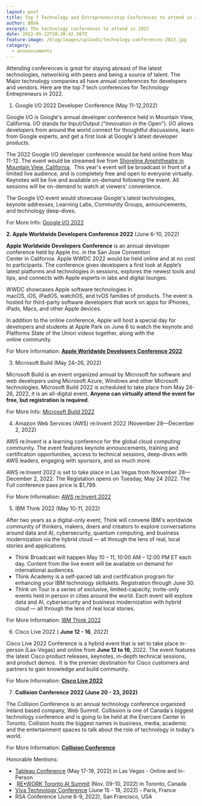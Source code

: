 ```yaml
---
layout: post
title: Top 7 Technology and Entrepreneurship Conferences to attend in 2022.
author: BBVA
excerpt: The technology conferences to attend in 2022
date: 2022-05-12T20:20:42.507Z
feature-image: /blog/images/uploads/technology-conferences-2022.jpg
category:
  - announcements
---
```

Attending conferences is great for staying abreast of the latest technologies, networking with peers and being a source of talent. The Major technology companies all have annual conferences for developers and vendors. Here are the top 7 tech conferences for Technology Entrepreneurs in 2022.

<!-- wp:list {"ordered":true} -->

1. Google I/O 2022 Developer Conference (May 11-12,2022)

<!-- /wp:list -->

<!-- wp:paragraph -->

Google I/O is Google's annual developer conference held in Mountain View, California. I/O stands for Input/Output ("Innovation in the Open"). I/O allows developers from around the world connect for thoughtful discussions, learn from Google experts, and get a first look at Google's latest developer products.

<!-- /wp:paragraph -->

<!-- wp:paragraph -->

The 2022 Google I/O developer conference would be held online from May 11-12. The event would be streamed live from [Shoreline Amphitheatre in Mountain View, California](https://twitter.com/sundarpichai/status/1504205169797435395),  This year's event will be broadcast in front of a limited live audience, and is completely free and open to everyone virtually. Keynotes will be live and available on-demand following the event. All sessions will be on-demand to watch at viewers' convenience.

<!-- /wp:paragraph -->

<!-- wp:paragraph -->

The Google I/O event would showcase Google's latest technologies, keynote addresses, Learning Labs, Community Groups, announcements, and technology deep-dives.

<!-- /wp:paragraph -->

<!-- wp:paragraph -->

For More Info: [Google I/O 2022](https://io.google/2022/)

<!-- /wp:paragraph -->

<!-- wp:paragraph -->

**2. Apple Worldwide Developers Conference 2022** (June 6-10, 2022)

<!-- /wp:paragraph -->

<!-- wp:paragraph -->

**Apple Worldwide Developers Conference** is an annual developer conference held by Apple Inc. in the San Jose Convention Center in California. Apple WWDC 2022 would be held online and at no cost to participants. The conference gives developers a first look at Apple’s latest platforms and technologies in sessions, explores the newest tools and tips, and connects with Apple experts in labs and digital lounges.

<!-- /wp:paragraph -->

<!-- wp:paragraph -->

WWDC showcases Apple software technologies in macOS, iOS, iPadOS, watchOS, and tvOS families of products. The event is hosted for third-party software developers that work on apps for iPhones, iPads, Macs, and other Apple devices.

<!-- /wp:paragraph -->

<!-- wp:paragraph -->

In addition to the online conference, Apple will host a special day for developers and students at Apple Park on June 6 to watch the keynote and Platforms State of the Union videos together, along with the online community.

<!-- /wp:paragraph -->

<!-- wp:paragraph -->

For More Information: **[Apple Worldwide Developers Conference 2022](https://developer.apple.com/wwdc22/)**

<!-- /wp:paragraph -->

<!-- wp:paragraph -->

3. Microsoft Build (May 24–26, 2022)

<!-- /wp:paragraph -->

<!-- wp:paragraph -->

Microsoft Build is an event organized annual by Microsoft for software and web developers using Microsoft Azure, Windows and other Microsoft technologies. Microsoft Build 2022 is scheduled to take place from May 24-26, 2022, it is an all-digital event. **Anyone can virtually attend the event for free, but registration is required**.

<!-- /wp:paragraph -->

<!-- wp:paragraph -->

For More Info: [Microsoft Build 2022](https://register.build.microsoft.com/)

<!-- /wp:paragraph -->

<!-- wp:paragraph -->

4. Amazon Web Services (AWS) re:Invent 2022 (November 28—December 2, 2022)

<!-- /wp:paragraph -->

<!-- wp:paragraph -->

AWS re:Invent is a learning conference for the global cloud computing community. The event features keynote announcements, training and certification opportunities, access to technical sessions, deep-dives with AWS leaders, engaging with sponsors, and so much more.

<!-- /wp:paragraph -->

<!-- wp:paragraph -->

AWS re:Invent 2022 is set to take place in Las Vegas from November 28—December 2, 2022. The Registation opens on Tuesday, May 24 2022. The Full conference pass price is $1,799.

<!-- /wp:paragraph -->

<!-- wp:paragraph -->

For More Information: [AWS re:Invent 2022](https://reinvent.awsevents.com/)

<!-- /wp:paragraph -->

<!-- wp:paragraph -->

5. IBM Think 2022 (May 10-11, 2022)

<!-- /wp:paragraph -->

<!-- wp:paragraph -->

After two years as a digital-only event, Think will convene IBM's worldwide community of thinkers, makers, doers and creators to explore conversations around data and AI, cybersecurity, quantum computing, and business modernization via the hybrid cloud — all through the lens of real, local stories and applications.

<!-- /wp:paragraph -->

<!-- wp:list -->

* Think Broadcast will happen May 10 – 11, 10:00 AM – 12:00 PM ET each day. Content from the live event will be available on demand for international audiences.
* Think Academy is a self-paced lab and certification program for enhancing your IBM technology skillskets. Registration through June 30.
* Think on Tour is a series of exclusive, limited-capacity, invite-only events held in person in cities around the world. Each event will explore data and AI, cybersecurity and business modernization with hybrid cloud — all through the lens of real local stories.

<!-- /wp:list -->

<!-- wp:paragraph -->

For More Information: [IBM Think 2022](https://www.ibm.com/events/think/)

<!-- /wp:paragraph -->

<!-- wp:paragraph -->

6. Cisco Live 2022 ( **June 12 - 16**, 2022)

<!-- /wp:paragraph -->

<!-- wp:paragraph -->

Cisco Live 2022 Conference is a hybrid event that is set to take place in-person (Las-Vegas) and online from **June 12 to 16**, 2022. The event features the latest Cisco product releases, keynotes, in-depth technical sessions, and product demos.  It is the premier destination for Cisco customers and partners to gain knowledge and build community.

<!-- /wp:paragraph -->

<!-- wp:paragraph -->

For More Information: **[Cisco Live 2022](https://www.ciscolive.com/)**

<!-- /wp:paragraph -->

<!-- wp:paragraph -->

7. **Collision Conference 2022 (June 20 - 23, 2022)**

<!-- /wp:paragraph -->

<!-- wp:paragraph -->

The Collision Conference is an annual technology conference organized Ireland based company, Web Summit. Collission is one of Canada's biggest technology conference and is going to be held at the Enercare Center in Toronto. Collision hosts the biggest names in business, media, academic and the entertainment spaces to talk about the role of technology in today's world.

<!-- /wp:paragraph -->

<!-- wp:paragraph -->

For More Information: **[Collision Conference](https://collisionconf.com/)**

<!-- /wp:paragraph -->

<!-- wp:paragraph -->

Honorable Mentions:

<!-- /wp:paragraph -->

<!-- wp:list -->

* [Tableau Conference](https://www.tableau.com/events/conference) (May 17-19, 2022) in Las Vegas - Online and In-Person
*  [RE•WORK](https://www.re-work.co/summits/deep-learning-summit-2022)[ Toronto AI Summit](https://www.re-work.co/summits/toronto-ai-summit-2021) (Nov. 09-10, 2022) in Toronto, Canada
* [Viva Technology Conference](https://vivatechnology.com/) (June 15 - 18, 2022) - Paris, France
* RSA Conference (June 6-9, 2022), San Francisco, USA

<!-- /wp:list -->